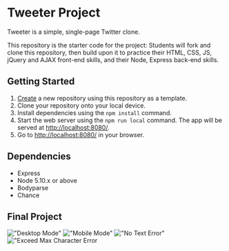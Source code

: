 # Tweeter Project

Tweeter is a simple, single-page Twitter clone.

This repository is the starter code for the project: Students will fork and clone this repository, then build upon it to practice their HTML, CSS, JS, jQuery and AJAX front-end skills, and their Node, Express back-end skills.

## Getting Started

1. [Create](https://docs.github.com/en/repositories/creating-and-managing-repositories/creating-a-repository-from-a-template) a new repository using this repository as a template.
2. Clone your repository onto your local device.
3. Install dependencies using the `npm install` command.
3. Start the web server using the `npm run local` command. The app will be served at <http://localhost:8080/>.
4. Go to <http://localhost:8080/> in your browser.

## Dependencies

- Express
- Node 5.10.x or above
- Bodyparse
- Chance

## Final Project
!["Desktop Mode"](https://github.com/megsmcbride/tweeter/tree/master/docs/desktop-mode.png)
!["Mobile Mode"](https://github.com/megsmcbride/tweeter/tree/master/docs/mobile-mode.png)
!["No Text Error"](https://github.com/megsmcbride/tweeter/tree/master/docs/error-message1.png)
!["Exceed Max Character Error](https://github.com/megsmcbride/tweeter/tree/master/docs/error-message2.png)
